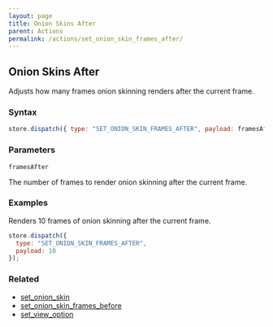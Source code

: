 ```yaml
---
layout: page
title: Onion Skins After
parent: Actions
permalink: /actions/set_onion_skin_frames_after/
---
```


## Onion Skins After

Adjusts how many frames onion skinning renders after the current frame.

### Syntax

```js
store.dispatch({ type: "SET_ONION_SKIN_FRAMES_AFTER", payload: framesAfter });
```

### Parameters

`framesAfter`

The number of frames to render onion skinning after the current frame.

### Examples

Renders 10 frames of onion skinning after the current frame.

```js
store.dispatch({
  type: "SET_ONION_SKIN_FRAMES_AFTER",
  payload: 10
});
```

### Related

- [set_onion_skin](./set_onion_skin.md)
- [set_onion_skin_frames_before](./set_onion_skin_frames_before.md)
- [set_view_option](./set_view_option.md)

